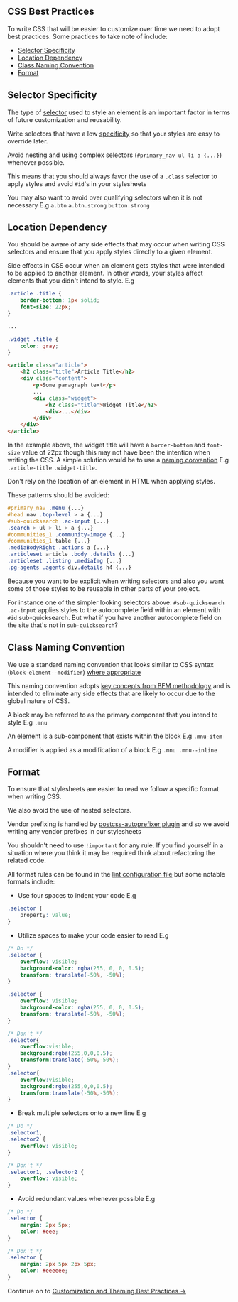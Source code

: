 ## CSS Best Practices

To write CSS that will be easier to customize over time we need to adopt best practices. Some practices to take note of include:

* [Selector Specificity](#tools)
* [Location Dependency](#location-dependency)
* [Class Naming Convention](#class-naming-convention)
* [Format](#format)

## Selector Specificity

The type of [selector](http://goo.gl/un4tz) used to style an element is an important factor in terms of future customization and reusability.

Write selectors that have a low [specificity](https://goo.gl/F8rZC0) so that your styles are easy to override later.

Avoid nesting and using complex selectors (`#primary_nav ul li a {...}`) whenever possible.

This means that you should always favor the use of a `.class` selector to apply styles and avoid `#id`'s in your stylesheets

You may also want to avoid over qualifying selectors when it is not necessary E.g `a.btn` `a.btn.strong` `button.strong`

## Location Dependency

You should be aware of any side effects that may occur when writing CSS selectors and ensure that you apply styles directly to a given element.

Side effects in CSS occur when an element gets styles that were intended to be applied to another element. In other words, your styles affect elements that you didn't intend to style. E.g

```css
.article .title {
    border-bottom: 1px solid;
    font-size: 22px;
}

...

.widget .title {
    color: gray;
}
```
```html
<article class="article">
    <h2 class="title">Article Title</h2>
    <div class="content">
        <p>Some paragraph text</p>
        ...
        <div class="widget">
            <h2 class="title">Widget Title</h2>
            <div>...</div>
        </div>
    </div>
</article>
```
In the example above, the widget title will have a `border-bottom` and `font-size` value of 22px though this may not have been the intention when writing the CSS. A simple solution would be to use a [naming convention](#class-naming-convention) E.g `.article-title` `.widget-title`.

Don't rely on the location of an element in HTML when applying styles.

These patterns should be avoided:

```css
#primary_nav .menu {...}
#head nav .top-level > a {...}
#sub-quicksearch .ac-input {...}
.search > ul > li > a {...}
#communities_1 .community-image {...}
#communities_1 table {...}
.mediaBodyRight .actions a {...}
.articleset article .body .details {...}
.articleset .listing .mediaImg {...}
.pg-agents .agents div.details h4 {...}
```

Because you want to be explicit when writing selectors and also you want some of those styles to be reusable in other parts of your project.

For instance one of the simpler looking selectors above: `#sub-quicksearch .ac-input` applies styles to the autocomplete field within an element with `#id` sub-quicksearch. But what if you have another autocomplete field on the site that's not in `sub-quicksearch`?

## Class Naming Convention

We use a standard naming convention that looks similar to CSS syntax (`block-element--modifier`) [where appropriate](https://goo.gl/HjZvuS)

This naming convention adopts [key concepts from BEM methodology](https://goo.gl/f0d8vF) and is intended to eliminate any side effects that are likely to occur due to the global nature of CSS.

A block may be referred to as the primary component that you intend to style E.g `.mnu`

An element is a sub-component that exists within the block E.g `.mnu-item`

A modifier is applied as a modification of a block E.g `.mnu .mnu--inline`

## Format

To ensure that stylesheets are easier to read we follow a specific format when writing CSS.

We also avoid the use of nested selectors.

Vendor prefixing is handled by [postcss-autoprefixer plugin](https://goo.gl/N9WXgU) and so we avoid writing any vendor prefixes in our stylesheets

You shouldn't need to use `!important` for any rule. If you find yourself in a situation where you think it may be required think about refactoring the related code.

All format rules can be found in the [lint configuration file](https://github.com/Real-Estate-Webmasters/brew/blob/master/.stylelintrc) but some notable formats include:

* Use four spaces to indent your code E.g

```css
.selector {
    property: value;
}
```
* Utilize spaces to make your code easier to read E.g

```css
/* Do */
.selector {
    overflow: visible;
    background-color: rgba(255, 0, 0, 0.5);
    transform: translate(-50%, -50%);
}

.selector {
    overflow: visible;
    background-color: rgba(255, 0, 0, 0.5);
    transform: translate(-50%, -50%);
}

/* Don't */
.selector{
    overflow:visible;
    background:rgba(255,0,0,0.5);
    transform:translate(-50%,-50%);
}
.selector{
    overflow:visible;
    background:rgba(255,0,0,0.5);
    transform:translate(-50%,-50%);
}
```
* Break multiple selectors onto a new line E.g

```css
/* Do */
.selector1,
.selector2 {
    overflow: visible;
}

/* Don't */
.selector1, .selector2 {
    overflow: visible;
}
```

* Avoid redundant values whenever possible E.g

```css
/* Do */
.selector {
    margin: 2px 5px;
    color: #eee;
}

/* Don't */
.selector {
    margin: 2px 5px 2px 5px;
    color: #eeeeee;
}
```
Continue on to [Customization and Theming Best Practices →](../customization-and-theming-best-practices/README.md)